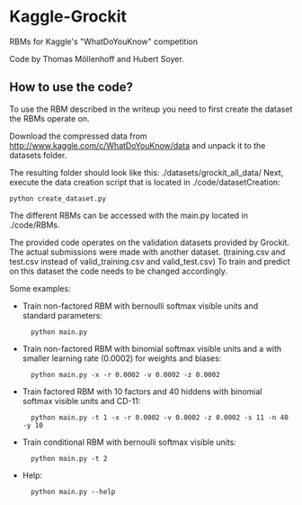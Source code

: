Kaggle-Grockit
==============

RBMs for Kaggle's "WhatDoYouKnow" competition

Code by Thomas Möllenhoff and Hubert Soyer.


How to use the code?
--------------------

To use the RBM described in the writeup you need to first create the dataset the RBMs operate on.

Download the compressed data from http://www.kaggle.com/c/WhatDoYouKnow/data and unpack it to the datasets folder.

The resulting folder should look like this: ./datasets/grockit_all_data/
Next, execute the data creation script that is located in ./code/datasetCreation:
    
    python create_dataset.py

The different RBMs can be accessed with the main.py located in ./code/RBMs.

The provided code operates on the validation datasets provided by Grockit.
The actual submissions were made with another dataset. (training.csv and test.csv instead of valid_training.csv and valid_test.csv) 
To train and predict on this dataset the code needs to be changed accordingly.


Some examples:

- Train non-factored RBM with bernoulli softmax visible units and standard parameters:
    
        python main.py 

- Train non-factored RBM with binomial softmax visible units and a with smaller learning rate (0.0002) for weights and biases:
    
        python main.py -x -r 0.0002 -v 0.0002 -z 0.0002

- Train factored RBM with 10 factors and 40 hiddens with binomial softmax visible units and CD-11:
    
        python main.py -t 1 -x -r 0.0002 -v 0.0002 -z 0.0002 -s 11 -n 40 -y 10

- Train conditional RBM with bernoulli softmax visible units:
        
        python main.py -t 2

- Help:
        
        python main.py --help
